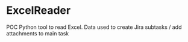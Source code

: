 # ExcelReader
POC 
Python tool to read Excel.  Data used to create Jira subtasks / add attachments to main task

